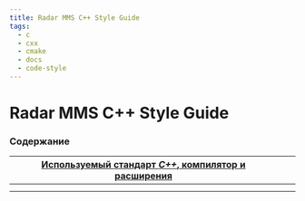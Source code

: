 ```yaml
---
title: Radar MMS C++ Style Guide
tags:
  - c
  - cxx
  - cmake
  - docs
  - code-style
---
```

# Radar MMS C++ Style Guide

### Содержание

| [Используемый стандарт *C++*, компилятор и расширения](cxx-version.md) |     |     |
| ---------------------------------------------------------------------- | --- | --- |
|                                                                        |     |     |
|                                                                        |     |     |
